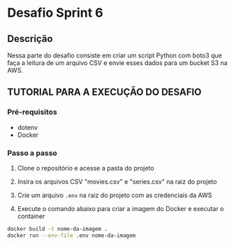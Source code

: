 # Desafio Sprint 6

## Descrição

Nessa parte do desafio consiste em criar um script Python com boto3 que faça a leitura de um arquivo CSV e envie esses dados para um bucket S3 na AWS.

## TUTORIAL PARA A EXECUÇÃO DO DESAFIO

### Pré-requisitos

- dotenv
- Docker

### Passo a passo

1. Clone o repositório e acesse a pasta do projeto

2. Insira os arquivos CSV "movies.csv" e "series.csv" na raiz do projeto

3. Crie um arquivo `.env` na raiz do projeto com as credenciais da AWS

4. Execute o comando abaixo para criar a imagem do Docker e executar o container

```bash
docker build -t nome-da-imagem .
docker run --env-file .env nome-da-imagem
```
